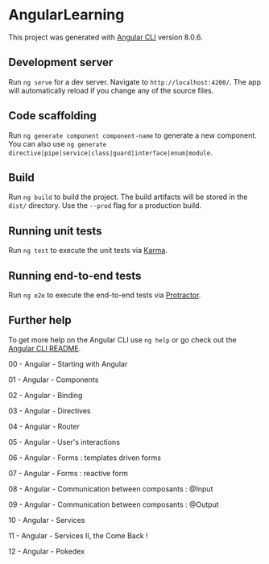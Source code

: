 # AngularLearning

This project was generated with [Angular CLI](https://github.com/angular/angular-cli) version 8.0.6.

## Development server

Run `ng serve` for a dev server. Navigate to `http://localhost:4200/`. The app will automatically reload if you change any of the source files.

## Code scaffolding

Run `ng generate component component-name` to generate a new component. You can also use `ng generate directive|pipe|service|class|guard|interface|enum|module`.

## Build

Run `ng build` to build the project. The build artifacts will be stored in the `dist/` directory. Use the `--prod` flag for a production build.

## Running unit tests

Run `ng test` to execute the unit tests via [Karma](https://karma-runner.github.io).

## Running end-to-end tests

Run `ng e2e` to execute the end-to-end tests via [Protractor](http://www.protractortest.org/).

## Further help

To get more help on the Angular CLI use `ng help` or go check out the [Angular CLI README](https://github.com/angular/angular-cli/blob/master/README.md).

00 - Angular - Starting with Angular

01 - Angular - Components

02 - Angular - Binding

03 - Angular - Directives

04 - Angular - Router

05 - Angular - User's interactions

06 - Angular - Forms : templates driven forms

07 - Angular - Forms : reactive form

08 - Angular - Communication between composants : @Input

09 - Angular - Communication between composants : @Output

10 - Angular - Services

11 - Angular - Services II, the Come Back !

12 - Angular - Pokedex
